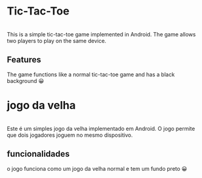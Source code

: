 <h1>Tic-Tac-Toe</h1>
<br>
This is a simple tic-tac-toe game implemented in Android. The game allows two players to play on the same device.
<br>
<h2>Features</h2>
<p>The game functions like a normal tic-tac-toe game and has a black background 😀</p>


# jogo da velha
<br>
Este é um simples jogo da velha implementado em Android. O jogo permite que dois jogadores joguem no mesmo dispositivo.
<br>
<h2>funcionalidades </h2>
<p>o jogo funciona como um jogo da velha normal e tem um fundo preto 😀 </p>
